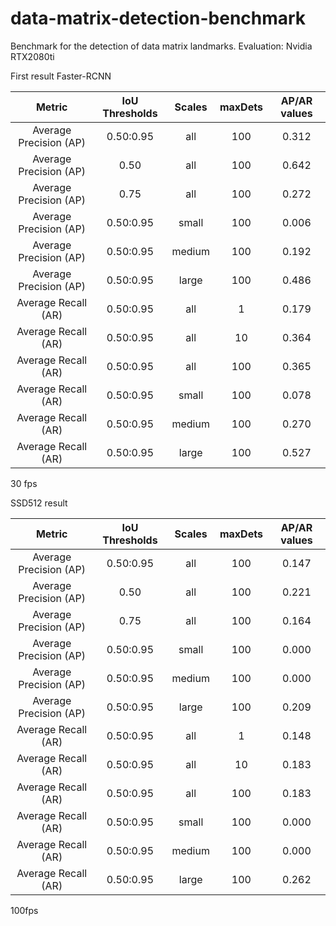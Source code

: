 # data-matrix-detection-benchmark
Benchmark for the detection of data matrix landmarks.
Evaluation: Nvidia RTX2080ti 

First result Faster-RCNN

  |       Metric             |  IoU Thresholds |  Scales  |  maxDets  | AP/AR values |
  | :----------------------: | :-------------: | :------: | :-------: | :----------: |
  | Average Precision  (AP)  |     0.50:0.95   |     all  |    100    |     0.312    |
  | Average Precision  (AP)  |     0.50        |     all  |    100    |     0.642    |
  | Average Precision  (AP)  |     0.75        |     all  |    100    |     0.272    |
  | Average Precision  (AP)  |     0.50:0.95   |   small  |    100    |     0.006    |
  | Average Precision  (AP)  |     0.50:0.95   |  medium  |    100    |     0.192    |
  | Average Precision  (AP)  |     0.50:0.95   |   large  |    100    |     0.486    |
  | Average Recall     (AR)  |     0.50:0.95   |     all  |      1    |     0.179    |
  | Average Recall     (AR)  |     0.50:0.95   |     all  |     10    |     0.364    |
  | Average Recall     (AR)  |     0.50:0.95   |     all  |    100    |     0.365    |
  | Average Recall     (AR)  |     0.50:0.95   |   small  |    100    |     0.078    |
  | Average Recall     (AR)  |     0.50:0.95   |  medium  |    100    |     0.270    |
  | Average Recall     (AR)  |     0.50:0.95   |   large  |    100    |     0.527    |

30 fps

SSD512 result

  |       Metric             |  IoU Thresholds |  Scales  |  maxDets  | AP/AR values |
  | :----------------------: | :-------------: | :------: | :-------: | :----------: |
  | Average Precision  (AP)  |     0.50:0.95   |     all  |    100    |     0.147    |
  | Average Precision  (AP)  |     0.50        |     all  |    100    |     0.221    |
  | Average Precision  (AP)  |     0.75        |     all  |    100    |     0.164    |
  | Average Precision  (AP)  |     0.50:0.95   |   small  |    100    |     0.000    |
  | Average Precision  (AP)  |     0.50:0.95   |  medium  |    100    |     0.000    |
  | Average Precision  (AP)  |     0.50:0.95   |   large  |    100    |     0.209    |
  | Average Recall     (AR)  |     0.50:0.95   |     all  |      1    |     0.148    |
  | Average Recall     (AR)  |     0.50:0.95   |     all  |     10    |     0.183    |
  | Average Recall     (AR)  |     0.50:0.95   |     all  |    100    |     0.183    |
  | Average Recall     (AR)  |     0.50:0.95   |   small  |    100    |     0.000    |
  | Average Recall     (AR)  |     0.50:0.95   |  medium  |    100    |     0.000    |
  | Average Recall     (AR)  |     0.50:0.95   |   large  |    100    |     0.262    |

100fps